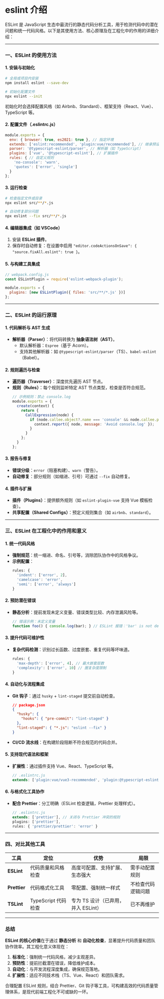 # eslint 介绍

ESLint 是 JavaScript 生态中最流行的静态代码分析工具，用于检测代码中的潜在问题和统一代码风格。以下是其使用方法、核心原理及在工程化中的作用的详细介绍：

---

### 一、ESLint 的使用方法

#### 1. **安装与初始化**
```bash
# 全局或项目内安装
npm install eslint --save-dev

# 初始化配置文件
npx eslint --init
```
初始化时会选择配置风格（如 Airbnb、Standard）、框架支持（React、Vue）、TypeScript 等。

#### 2. **配置文件（.eslintrc.js）**
```javascript
module.exports = {
  env: { browser: true, es2021: true }, // 指定环境
  extends: ['eslint:recommended', 'plugin:vue/recommended'], // 继承预设规则
  parser: '@typescript-eslint/parser', // 解析器（如 TypeScript）
  plugins: ['vue', '@typescript-eslint'], // 扩展插件
  rules: { // 自定义规则
    'no-console': 'warn',
    'quotes': ['error', 'single']
  }
};
```

#### 3. **运行检查**
```bash
# 检查指定文件或目录
npx eslint src/**/*.js

# 自动修复部分问题
npx eslint --fix src/**/*.js
```

#### 4. **编辑器集成（如 VSCode）**
1. 安装 **ESLint 插件**。
2. 保存时自动修复：在设置中启用 `"editor.codeActionsOnSave": { "source.fixAll.eslint": true }`。

#### 5. **与构建工具集成**
```javascript
// webpack.config.js
const ESLintPlugin = require('eslint-webpack-plugin');

module.exports = {
  plugins: [new ESLintPlugin({ files: 'src/**/*.js' })]
};
```

---

### 二、ESLint 的运行原理

#### 1. **代码解析与 AST 生成**
- **解析器（Parser）**：将代码转换为 **抽象语法树（AST）**。  
  - 默认解析器：`Espree`（基于 Acorn）。
  - 支持其他解析器：如 `@typescript-eslint/parser`（TS）、`babel-eslint`（Babel）。

#### 2. **规则遍历与检查**
- **遍历器（Traverser）**：深度优先遍历 AST 节点。
- **规则（Rules）**：每个规则监听特定 AST 节点类型，检查是否符合规范。
  ```javascript
  // 示例规则：禁止 console.log
  module.exports = {
    create(context) {
      return {
        CallExpression(node) {
          if (node.callee.object?.name === 'console' && node.callee.property?.name === 'log') {
            context.report({ node, message: 'Avoid console.log' });
          }
        }
      };
    }
  };
  ```

#### 3. **报告与修复**
- **错误分级**：`error`（阻塞构建）、`warn`（警告）。
- **自动修复**：部分规则（如缩进、引号）可通过 `--fix` 自动修复。

#### 4. **插件与扩展**
- **插件（Plugins）**：提供额外规则（如 `eslint-plugin-vue` 支持 Vue 模板检查）。
- **共享配置（Shared Configs）**：预定义规则集合（如 `airbnb`、`standard`）。

---

### 三、ESLint 在工程化中的作用和意义

#### 1. **统一代码风格**
- **强制规范**：统一缩进、命名、引号等，消除团队协作中的风格争议。
- **示例配置**：
  ```javascript
  rules: {
    'indent': ['error', 2],
    'camelcase': 'error',
    'semi': ['error', 'always']
  }
  ```

#### 2. **预防潜在错误**
- **静态分析**：提前发现未定义变量、错误类型比较、内存泄漏风险等。
  ```javascript
  // 错误示例：未定义变量
  function foo() { console.log(bar); } // ESLint 报错：'bar' is not defined
  ```

#### 3. **提升代码可维护性**
- **复杂代码检测**：识别过长函数、过度嵌套、重复代码等坏味道。
  ```javascript
  rules: {
    'max-depth': ['error', 4], // 最大嵌套层数
    'complexity': ['error', 10] // 圈复杂度限制
  }
  ```

#### 4. **自动化与流程集成**
- **Git 钩子**：通过 `husky` + `lint-staged` 提交前自动检查。
  ```json
  // package.json
  {
    "husky": {
      "hooks": { "pre-commit": "lint-staged" }
    },
    "lint-staged": { "*.js": "eslint --fix" }
  }
  ```
- **CI/CD 流水线**：在构建阶段阻断不符合规范的代码合并。

#### 5. **支持现代语法和框架**
- **扩展性**：通过插件支持 Vue、React、TypeScript 等。
  ```javascript
  // .eslintrc.js
  extends: ['plugin:vue/vue3-recommended', 'plugin:@typescript-eslint/recommended']
  ```

#### 6. **与格式化工具协作**
- **配合 Prettier**：分工明确（ESLint 检查逻辑，Prettier 处理样式）。
  ```javascript
  // .eslintrc.js
  extends: ['prettier'], // 关闭与 Prettier 冲突的规则
  plugins: ['prettier'],
  rules: { 'prettier/prettier': 'error' }
  ```

---

### 四、对比其他工具

| **工具**       | **定位**               | **优势**                          | **局限**                |
|----------------|------------------------|-----------------------------------|-------------------------|
| **ESLint**     | 代码质量和风格检查       | 高度可配置、支持扩展、生态强大      | 需手动配置规则          |
| **Prettier**   | 代码格式化工具           | 零配置、强制统一样式              | 不检查代码逻辑问题      |
| **TSLint**     | TypeScript 代码检查     | 专为 TS 设计（已弃用，并入 ESLint）| 已不再维护              |

---

### 总结
**ESLint 的核心价值**在于通过 **静态分析** 和 **自动化检查**，显著提升代码质量和团队协作效率。其工程化意义体现在：
1. **标准化**：强制统一代码风格，减少主观差异。
2. **预防性**：提前拦截潜在错误，降低维护成本。
3. **自动化**：与开发流程深度集成，确保规范落地。
4. **扩展性**：适应不同技术栈（TS、Vue、React）和团队需求。

合理配置 ESLint 规则，结合 Prettier、Git 钩子等工具，可构建高效的代码质量管理体系，是现代前端工程化不可或缺的一环。